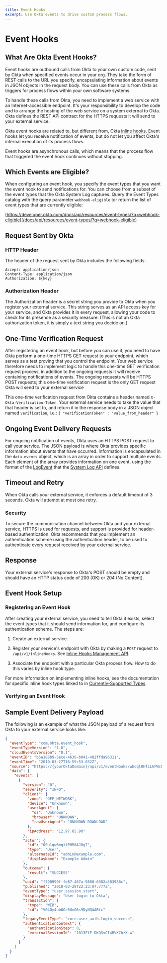 ```yaml
---
title: Event Hooks
excerpt: Use Okta events to drive custom process flows.
---
```


# Event Hooks

<ApiLifecycle access="ea" />

## What Are Okta Event Hooks?

Event hooks are outbound calls from Okta to your own custom code, sent by Okta when specified events occur in your org. They take the form of REST calls to the URL you specify, encapsulating information about events in JSON objects in the request body. You can use these calls from Okta as triggers for process flows within your own software systems.

To handle these calls from Okta, you need to implement a web service with an Internet-accessible endpoint. It's your responsibility to develop the code and to arrange the hosting of the web service on a system external to Okta. Okta defines the REST API contract for the HTTPS requests it will send to your external service.

Okta event hooks are related to, but different from, Okta [inline hooks](/use_cases/inline_hooks/). Event hooks let you receive notification of events, but do not let you affect Okta's internal execution of its process flows.

Event hooks are asynchronous calls, which means that the process flow that triggered the event hook continues without stopping.

## Which Events are Eligible?

When configuring an event hook, you specify the event types that you want the event hook to send notifications for. You can choose from a subset of the event types that the Okta System Log captures. Query the Event Types catalog with the query parameter `webhook-eligible` tor return the list of event types that are currently eligible:

[https://developer.okta.com/docs/api/resources/event-types/?q=webhook-eligible](/docs/api/resources/event-types/?q=webhook-eligible)

## Request Sent by Okta

### HTTP Header

The header of the request sent by Okta includes the following fields:

```http
Accept: application/json
Content-Type: application/json
Authorization: ${key}
```
### Authorization Header

The Authorization header is a secret string you provide to Okta when you register your external service. This string serves as an API access key for your service, and Okta provides it in every request, allowing your code to check for its presence as a security measure. (This is not an Okta authorization token, it is simply a text string you decide on.)

## One-Time Verification Request

After registering an event hook, but before you can use it, you need to have Okta perform a one-time HTTPS GET request to your endpoint, which serves as a test proving that you control the endpoint. Your web service therefore needs to implement logic to handle this one-time GET verification request process, in addition to the ongoing requests it will receive containing notifications of events. The ongoing requests will be HTTPS POST requests; this one-time verification request is the only GET request Okta will send to your external service

This one-time verification request from Okta contains a header named `X-Okta-Verification-Token`. Your external service needs to take the value that that header is set to, and return it in the response body in a JSON object named `verification`, i.e.: `{ "verificationToken" : "value_from_header" }`

## Ongoing Event Delivery Requests

For ongoing notification of events, Okta uses an HTTPS POST request to call your service. The JSON payload is where Okta provides specific information about events that have occurred. Information is encapsulated in the `data.events` object, which is an array in order to support multiple events. Each element of the array provides information on one event, using the format of the [LogEvent](/docs/api/resources/system_log/#example-logevent-object) that the [System Log API](/docs/api/resources/system_log/) defines.

## Timeout and Retry

When Okta calls your external service, it enforces a default timeout of 3 seconds. Okta will attempt at most one retry.

### Security

To secure the communication channel between Okta and your external service, HTTPS is used for requests, and support is provided for header-based authentication. Okta recommends that you implement an authentication scheme using the authentication header, to be used to authenticate every request received by your external service.

## Response

Your external service's response to Okta's POST should be empty and should have an HTTP status code of 200 (OK) or 204 (No Content).

## Event Hook Setup

### Registering an Event Hook

After creating your external service, you need to tell Okta it exists, select the event types that it should send information for, and configure its authentication scheme. The steps are:

1. Create an external service.

1. Register your service's endpoint with Okta by making a `POST` request to `/api/v1/inlineHooks`. See [Inline Hooks Management API](/docs/api/resources/inline-hooks).

1. Associate the endpoint with a particular Okta process flow. How to do this varies by inline hook type.

For more information on implementing inline hooks, see the documentation for specific inline hook types linked to in [Currently-Supported Types](#currently-supported-types).

### Verifying an Event Hook



## Sample Event Delivery Payload

The following is an example of what the JSON payload of a request from Okta to your external service looks like:

```json
{
  "eventType": "com.okta.event_hook",
  "eventTypeVersion": "1.0",
  "cloudEventsVersion": "0.1",
  "eventID": "b5a188b9-5ece-4636-b041-482ffda96311",
  "eventTime": "2019-03-27T16:59:53.032Z",
  "source": "https://{yourOktaDomain}/api/v1/eventHooks/whoql0HfiLGPWc8Jx0g3",
  "data": {
    "events": [
      {
        "version": "0",
        "severity": "INFO",
        "client": {
          "zone": "OFF_NETWORK",
          "device": "Unknown",
          "userAgent": {
            "os": "Unknown",
            "browser": "UNKNOWN",
            "rawUserAgent": "UNKNOWN-DOWNLOAD"
          },
          "ipAddress": "12.97.85.90"
        },
        "actor": {
          "id": "00u1qw6mqitPHM8AJ0g7",
          "type": "User",
          "alternateId": "admin@example.com",
          "displayName": "Example Admin"
        },
        "outcome": {
          "result": "SUCCESS"
        },
        "uuid": "f790999f-fe87-467a-9880-6982a583986c",
        "published": "2018-03-28T22:23:07.777Z",
        "eventType": "user.session.start",
        "displayMessage": "User login to Okta",
        "transaction": {
          "type": "WEB",
          "id": "V04Oy4ubUOc5UuG6s9DyNQAABtc"
        },
        "legacyEventType": "core.user_auth.login_success",
        "authenticationContext": {
          "authenticationStep": 0,
          "externalSessionId": "1013FfF-DKQSvCI4RVXChzX-w"
        }
      }
    ]
  }
}
```
